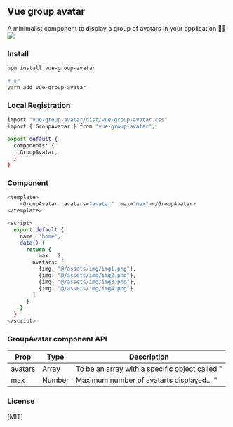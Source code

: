 ## Vue group avatar

A minimalist component to display a group of avatars in your application 👀🎉
![](https://firebasestorage.googleapis.com/v0/b/social-network-f764f.appspot.com/o/localhost_8080_npm%20copia.png?alt=media&token=2d1dad63-ae19-4d41-8838-9c8662a83023)

### Install
``` bash
npm install vue-group-avatar

# or
yarn add vue-group-avatar
```

### Local Registration

``` bash
import "vue-group-avatar/dist/vue-group-avatar.css"
import { GroupAvatar } from "vue-group-avatar";

export default {
  components: {
    GroupAvatar,
  }
}
```

### Component

``` bash
<template>
    <GroupAvatar :avatars="avatar" :max="max"></GroupAvatar>
</template>

<script>
  export default {
    name: 'home',
    data() {
      return {
	  	  max:  2,
        avatars: [
          {img: "@/assets/img/img1.png"},
          {img: "@/assets/img/img2.png"},
          {img: "@/assets/img/img3.png"},
          {img: "@/assets/img/img4.png"}
        ]
      }
    }
  }
</script>
```

### GroupAvatar component API
| Prop | Type | Description |
| --- | --- | --- |
| avatars | Array | To be an array with a specific object called " |
| max | Number | Maximum number of avatarts displayed... " |

### License

[MIT]